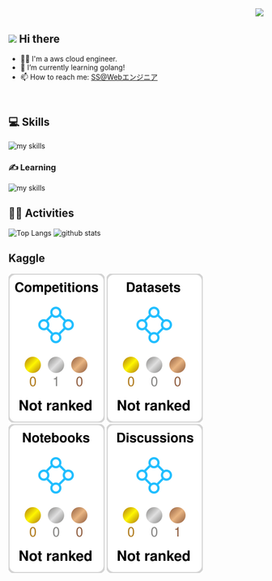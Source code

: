 <div align="right">
  <img src="https://komarev.com/ghpvc/?username=ShinnosukeSuzuki" />
</div>


<!-- 2. プロフィールや連絡先を変更 -->
## <img src="https://media.giphy.com/media/hvRJCLFzcasrR4ia7z/giphy.gif" width="28"> Hi there

- 🧑‍💻 I'm a aws cloud engineer. 
- 🌱 I’m currently learning golang!
- 📫 How to reach me: [SS@Webエンジニア](https://x.com/ss_web_engineer)
<br>


<!-- 3. 好きな技術スタックに変更 -->
<!-- ライトモート：theme=light, ダークモート：theme=dark -->
<!-- アイコンの選択肢一覧：https://arc.net/l/quote/zizyykfh -->
## 💻 Skills
<img alt="my skills" src="https://skillicons.dev/icons?theme=dark&perline=7&i=ts,python,docker,aws,cdk" />

### ✍️ Learning
<img alt="my skills" src="https://skillicons.dev/icons?theme=dark&perline=7&i=go,terraform,gcp" />
<br>

<!-- 4. GitHub usernameを変更, 2箇所 -->
<!-- ライトモート：theme=light, ダークモート：theme=vue-dark  -->
## 🏃‍♀️ Activities
<div align="left"> 
  <img alt="Top Langs" height="170px" src="https://github-readme-stats.vercel.app/api?username=ShinnosukeSuzuki&theme=vue-dark&layout=compact" />
  <img alt="github stats" height="170px" src="https://github-readme-stats.vercel.app/api/top-langs/?username=ShinnosukeSuzuki&theme=vue-dark&layout=compact" />
</div>

## Kaggle

![](./kaggle-plates/Competitions/white.svg)  ![](./kaggle-plates/Datasets/white.svg)  ![](./kaggle-plates/Notebooks/white.svg)  ![](./kaggle-plates/Discussions/white.svg) 

<!--
This repository is a ✨ _special_ ✨ repository because its `README.md` (this file) appears on your GitHub profile.

Here are some ideas to get you started:

- 🔭 I’m currently working on ...
- 🌱 I’m currently learning ...
- 👯 I’m looking to collaborate on ...
- 🤔 I’m looking for help with ...
- 💬 Ask me about ...
- 📫 How to reach me: ...
- 😄 Pronouns: ...
- ⚡ Fun fact: ...
-->
